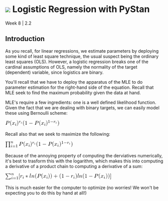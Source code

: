 # ![](https://ga-dash.s3.amazonaws.com/production/assets/logo-9f88ae6c9c3871690e33280fcf557f33.png) Logistic Regression with PyStan
Week 8 | 2.2

## Introduction

As you recall, for linear regressions, we estimate parameters by deploying some kind of least square technique, the usual suspect being the ordinary least squares (OLS). However, a logistic regression breaks one of the cardinal assumptions of OLS, namely the normality of the target (dependent) variable, since logistics are binary.

You'll recall that we have to deploy the apparatus of the MLE to do parameter estimation for the right-hand side of the equation. Recall that MLE seek to find the maximum probability given the data at hand.

MLE's require a few ingredients: one is a well defined likelihood function. Given the fact that we are dealing with binary targets, we can easily model these using Bernoulli scheme:

![](./assets/images/eq1.png)

Recall also that we seek to maximize the following: 

![](./assets/images/eq2.png)

Because of the annoying property of computing the derviatives numerically, it's best to trasform this with the logarithm, which makes this into computing a derivative of a product chain to computing a derivative of a sum:

![](./assets/images/eq3.png)

This is much easier for the computer to optimize (no worries! We won't be expecting you to do this by hand at all!)
